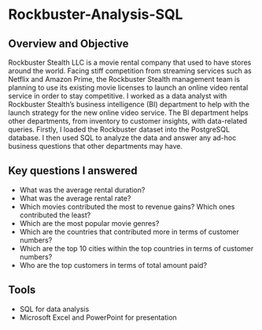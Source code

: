# Rockbuster-Analysis-SQL

## Overview and Objective 
Rockbuster Stealth LLC is a movie rental company that used to have stores around the world. Facing stiff competition from streaming services such as Netflix and Amazon Prime, the Rockbuster Stealth management team is planning to use its existing movie licenses to launch an online video rental service in order to stay competitive.
I worked as a data analyst with Rockbuster Stealth’s business intelligence (BI) department to help with the launch strategy for the new online video service. The BI department helps other departments, from inventory to customer insights, with data-related queries. Firstly, I loaded the Rockbuster dataset into the PostgreSQL database. I then used SQL to analyze the data and answer any ad-hoc business questions that other departments may have.

## Key questions I answered
- What was the average rental duration?
- What was the average rental rate?
- Which movies contributed the most to revenue gains? Which ones contributed the least?
- Which are the most popular movie genres?
- Which are the countries that contributed more in terms of customer numbers?
- Which are the top 10 cities within the top countries in terms of customer numbers?
- Who are the top customers in terms of total amount paid?

## Tools 
- SQL for data analysis
- Microsoft Excel and PowerPoint for presentation






